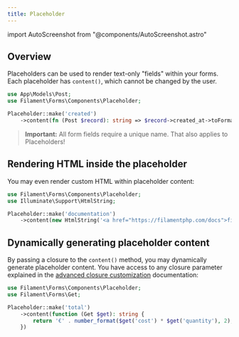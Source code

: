 ```yaml
---
title: Placeholder
---
```

import AutoScreenshot from "@components/AutoScreenshot.astro"

## Overview

Placeholders can be used to render text-only "fields" within your forms. Each placeholder has `content()`, which cannot be changed by the user.

```php
use App\Models\Post;
use Filament\Forms\Components\Placeholder;

Placeholder::make('created')
    ->content(fn (Post $record): string => $record->created_at->toFormattedDateString())
```

<AutoScreenshot name="forms/layout/placeholder/simple" alt="Placeholder" version="3.x" />

> **Important:** All form fields require a unique name. That also applies to Placeholders!

## Rendering HTML inside the placeholder

You may even render custom HTML within placeholder content:

```php
use Filament\Forms\Components\Placeholder;
use Illuminate\Support\HtmlString;

Placeholder::make('documentation')
    ->content(new HtmlString('<a href="https://filamentphp.com/docs">filamentphp.com</a>'))
```

## Dynamically generating placeholder content

By passing a closure to the `content()` method, you may dynamically generate placeholder content. You have access to any closure parameter explained in the [advanced closure customization](../advanced#closure-customization) documentation:

```php
use Filament\Forms\Components\Placeholder;
use Filament\Forms\Get;

Placeholder::make('total')
    ->content(function (Get $get): string {
        return '€' . number_format($get('cost') * $get('quantity'), 2);
    })
```
